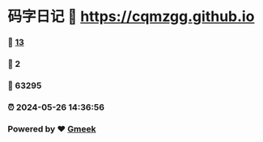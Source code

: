 # 码字日记 :link: https://cqmzgg.github.io 
### :page_facing_up: [13](https://cqmzgg.github.io/tag.html) 
### :speech_balloon: 2 
### :hibiscus: 63295 
### :alarm_clock: 2024-05-26 14:36:56 
### Powered by :heart: [Gmeek](https://github.com/Meekdai/Gmeek)
